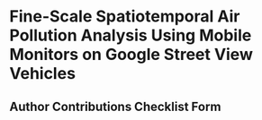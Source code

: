 # Fine-Scale Spatiotemporal Air Pollution Analysis Using Mobile Monitors on Google Street View Vehicles


## Author Contributions Checklist Form